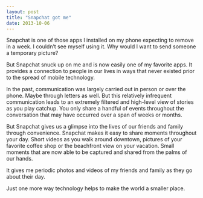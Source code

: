 ```yaml
---
layout: post
title: "Snapchat got me"
date: 2013-10-06
---
```


Snapchat is one of those apps I installed on my phone expecting to remove in a week. I couldn’t see myself using it. Why would I want to send someone a temporary picture?

But Snapchat snuck up on me and is now easily one of my favorite apps. It provides a connection to people in our lives in ways that never existed prior to the spread of mobile technology.

In the past, communication was largely carried out in person or over the phone. Maybe through letters as well. But this relatively infrequent communication leads to an extremely filtered and high-level view of stories as you play catchup. You only share a handful of events throughout the conversation that may have occurred over a span of weeks or months.

But Snapchat gives us a glimpse into the lives of our friends and family through convenience. Snapchat makes it easy to share moments throughout your day. Short videos as you walk around downtown, pictures of your favorite coffee shop or the beachfront view on your vacation. Small moments that are now able to be captured and shared from the palms of our hands.

It gives me periodic photos and videos of my friends and family as they go about their day.

Just one more way technology helps to make the world a smaller place.